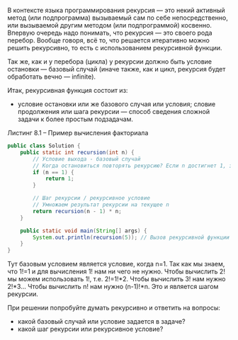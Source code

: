 В контексте языка программирования рекурсия — это некий активный метод (или подпрограмма) вызываемый сам по себе непосредственно, или вызываемой другим методом (или подпрограммой) косвенно. Впервую очередь надо понимать, что рекурсия — это своего рода перебор. Вообще говоря, всё то, что решается итеративно можно решить рекурсивно, то есть с использованием рекурсивной функции.

Так же, как и у перебора (цикла) у рекурсии должно быть условие остановки — базовый случай (иначе также, как и цикл, рекурсия будет обработать вечно — infinite).

Итак, рекурсивная функция состоит из:
- условие остановки или же базового случая или условия;
словие продолжения или шага рекурсии — способ сведения сложной задачи к более простым подзадачам.

Листинг 8.1 – Пример вычисления факториала
```java
public class Solution {
    public static int recursion(int n) {
        // Условие выхода - базовый случай
        // Когда остановиться повторять рекурсию? Если n достигнет 1, завершаем рекурсию.
        if (n == 1) {
            return 1;
        }

        // Шаг рекурсии / рекурсивное условие
        // Умножаем результат рекурсии на текущее n
        return recursion(n - 1) * n;
    }

    public static void main(String[] args) {
        System.out.println(recursion(5)); // Вызов рекурсивной функции
    }
}
```

Тут базовым условием является условие, когда n=1. Так как мы знаем, что 1!=1 и для вычисления 1! нам ни чего не нужно. Чтобы вычислить 2! мы можем использовать 1!, т.е. 2!=1!*2. Чтобы вычислить 3! нам нужно 2!*3... Чтобы вычислить n! нам нужно (n-1)!*n. Это и является шагом рекурсии.

При решении попробуйте думать рекурсивно и ответить на вопросы:
- какой базовый случай или условие задается в задаче?
- какой шаг рекурсии или рекурсивное условие?

